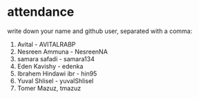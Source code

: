 # attendance
write down your name and github user, separated with a comma:
1. Avital -  AVITALRABP
2.  Nesreen Ammuna -  NesreenNA
3. samara safadi  -  samara134
4. Eden Kavishy - edenka
5. Ibrahem  Hindawi ibr - hin95
6. Yuval Shlisel - yuvalShlisel
7. Tomer Mazuz, tmazuz
